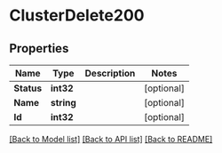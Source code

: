 # ClusterDelete200

## Properties
Name | Type | Description | Notes
------------ | ------------- | ------------- | -------------
**Status** | **int32** |  | [optional] 
**Name** | **string** |  | [optional] 
**Id** | **int32** |  | [optional] 

[[Back to Model list]](../README.md#documentation-for-models) [[Back to API list]](../README.md#documentation-for-api-endpoints) [[Back to README]](../README.md)



